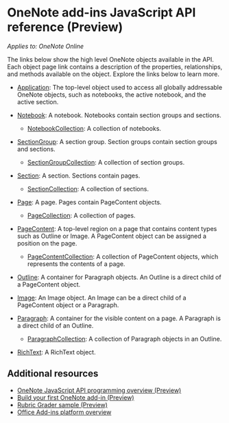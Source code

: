 # OneNote add-ins JavaScript API reference (Preview)

*Applies to: OneNote Online*

The links below show the high level OneNote objects available in the API. Each object page link contains a description of the properties, relationships, and methods available on the object. Explore the links below to learn more. 
	
- [Application](application.md): The top-level object used to access all globally addressable OneNote objects, such as notebooks, the active notebook, and the active section.

- [Notebook](notebook.md): A notebook. Notebooks contain section groups and sections.

   - [NotebookCollection](notebookcollection.md): A collection of notebooks.

- [SectionGroup](sectiongroup.md): A section group. Section groups contain section groups and sections.

   - [SectionGroupCollection](sectiongroupcollection.md): A collection of section groups.

- [Section](section.md): A section. Sections contain pages.

   - [SectionCollection](sectioncollection.md): A collection of sections.

- [Page](page.md): A page. Pages contain PageContent objects.

   - [PageCollection](pagecollection.md): A collection of pages.

- [PageContent](pagecontent.md): A top-level region on a page that contains content types such as Outline or Image. A PageContent object can be assigned a position on the page.

   - [PageContentCollection](pagecontentcollection.md): A collection of PageContent objects, which represents the contents of a page.

- [Outline](outline.md): A container for Paragraph objects. An Outline is a direct child of a PageContent object.

- [Image](image.md): An Image object. An Image can be a direct child of a PageContent object or a Paragraph.

- [Paragraph](paragraph.md): A container for the visible content on a page. A Paragraph is a direct child of an Outline.

  - [ParagraphCollection](paragraphcollection.md): A collection of Paragraph objects in an Outline.

- [RichText](richtext.md): A RichText object.
		
## Additional resources

- [OneNote JavaScript API programming overview (Preview)](../../docs/onenote/onenote-add-ins-programming-overview.md)
- [Build your first OneNote add-in (Preview)](../../docs/onenote/onenote-add-ins-getting-started.md)
- [Rubric Grader sample (Preview)](https://github.com/OfficeDev/OneNote-Add-in-Rubric-Grader-Preview)
- [Office Add-ins platform overview](https://dev.office.com/docs/add-ins/overview/office-add-ins)